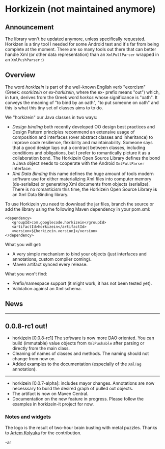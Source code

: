 # Horkizein (not maintained anymore)

## Announcement
The library won't be updated anymore, unless specifically requested. Horkizen is a tiny tool I needed for some Android test and it's far from being complete at the moment. There are so many tools out there that can better handle Xml (or other data representation) than an ```XmlPullParser``` wrapped in an ```XmlPushParser``` :) 

## Overview
The word _horkizein_ is part of the well-known English verb "exorcism" (Greek: _exorkizein_ or _ex-horkizein_, where the ex- prefix means "out") which, in turn, derives from the Greek word _horkos_ whose significance is "oath".
It conveys the meaning of "to bind by an oath", "to put someone on oath" and this is what this tiny set of classes aims to to do.

We "horkizein" our Java classes in two ways:
 * *Design* *binding* both recently developed OO design best practices and Design Pattern principles recommend an extensive usage of composition and interfaces (over abstract classes and inheritance) to improve code resilience, flexibility and maintainability. Someone says that a good design lays out a contract between classes, including conditions and obligations, but I prefer to romantically picture it as a collaboration bond. The Horkizein Open Source Library defines the bond a Java object needs to cooperate with the Android ```XmlPullParser``` interface.
 * *Xml* *Data* *Binding* this name defines the huge amount of tools modern software use for either materializing Xml files into computer memory (de-serialize) or generating Xml documents from objects (serialize). There is no romanticism this time, the Horkizein Open Source Library **is** an Xml Data Binding library.

To use Horkizein you need to download the jar files, branch the source or add the library using the following Maven dependency in your pom.xml:<br/>
```
<dependency>
   <groupId>com.googlecode.horkizein</groupId>
   <artifactId>horkizein</artifactId>
   <version>${horkizein.version}</version>
</dependency>
```

What you will get:
 * A very simple mechanism to bind your objects (just interfaces and annotations, custom compiler coming).
 * Maven artifact synced every release.

What you won't find:
 * Prefix/namespace support (it might work, it has not been tested yet).
 * Validation against an Xml schema.
 
## News
---
0.0.8-rc1 out!
---
 * horkizein [0.0.8-rc1] The software is now more DAO oriented. You can build (immutable) value objects from ```XmlPushable``` after parsing or directly from the main class.
 * Cleaning of names of classes and methods. The naming should not change from now on.
 * Added examples to the documentation (especially of the ```XmlTag``` annotation).
---
 * horkizein [0.0.7-alpha]: includes mayor changes. Annotations are now necesssary to build the desired graph of pulled out objects.
 * The artifact is now on Maven Central.
 * Documentation on the new feature in progress. Please follow the examples in horkizein-it project for now.

### Notes and widgets
The logo is the result of two-hour brain busting with metal puzzles. Thanks to [Artem Kolyuka](https://plus.google.com/110366719421604144194/posts) for the contribution.

-ar

